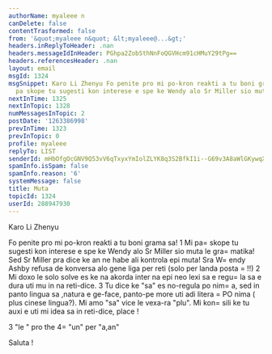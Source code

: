 ```yaml
---
authorName: myaleee n
canDelete: false
contentTrasformed: false
from: '&quot;myaleee n&quot; &lt;myaleee@...&gt;'
headers.inReplyToHeader: .nan
headers.messageIdInHeader: PGhpa2ZobSthNnFoQGVHcm91cHMuY29tPg==
headers.referencesHeader: .nan
layout: email
msgId: 1324
msgSnippet: Karo Li Zhenyu Fo penite pro mi po-kron reakti a tu boni grama sa! 1 Mi
  pa skope tu sugesti kon interese e spe ke Wendy alo Sr Miller sio muta le gramatika!
nextInTime: 1325
nextInTopic: 1328
numMessagesInTopic: 2
postDate: '1263386998'
prevInTime: 1323
prevInTopic: 0
profile: myaleee
replyTo: LIST
senderId: mHbOfgOcGNV9Q53vV6qTxyxYmIolZLYK8q3S2BfkI1i--G69v3A8aWlGKywqXjrUtQZIdsxDG1O5ZycolhE-2OcnpNHrfg
spamInfo.isSpam: false
spamInfo.reason: '6'
systemMessage: false
title: Muta
topicId: 1324
userId: 288947930
---
```


Karo Li Zhenyu

Fo penite pro mi po-kron reakti a tu boni grama sa!
1 Mi pa=
 skope tu sugesti kon interese e spe ke Wendy alo Sr Miller sio muta le gra=
matika!  Sed Sr Miller pra dice ke an ne habe ali kontrola epi muta! Sra  W=
endy Ashby refusa de konversa alo gene liga per reti (solo per landa posta =
!!)
2 Mi doxo le solo solve es ke na akorda inter na epi neo lexi sa e regu=
la sa e dura uti mu in na reti-dice. 
3 Tu dice ke "sa" es no-regula po nim=
a, sed in panto lingua sa ,natura e ge-face, panto-pe more uti  adi litera =
PO nima ( plus cinese lingua?). Mi amo "sa"  vice  le vexa-ra "plu". Mi kon=
sili  ke tu auxi e uti mi idea sa in reti-dice, place !

3  "le " pro the
4=
 "un"  per "a,an"

Saluta !


